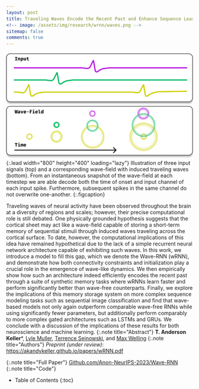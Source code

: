 ```yaml
---
layout: post
title: Traveling Waves Encode the Recent Past and Enhance Sequence Learning
<!-- image: /assets/img/research/wrnn/waves.png -->
sitemap: false
comments: true
---
```

<!-- ![Full-width image](/assets/img/overview_long.png){:.lead width="800" height="100" loading="lazy"} -->
![WaveField](/assets/img/research/wrnn/opening_pic.png){:.lead width="800" height="400" loading="lazy"}
Illustration of three input signals (top) and a corresponding wave-field with induced traveling waves (bottom). From an instantaneous snapshot of the wave-field at each timestep we are able decode both the time of onset and input channel of each input spike. Furthermore, subsequent spikes in the same channel do not overwrite one-another.
{:.figcaption}

Traveling waves of neural activity have been observed throughout the brain at a diversity of regions and scales; however, their precise computational role is still debated. One physically grounded hypothesis suggests that the cortical sheet may act like a wave-field capable of storing a short-term memory of sequential stimuli through induced waves traveling across the cortical surface. To date, however, the computational implications of this idea have remained hypothetical due to the lack of a simple recurrent neural network architecture capable of exhibiting such waves. In this work, we introduce a model to fill this gap, which we denote the Wave-RNN (wRNN), and demonstrate how both connectivity constraints and initialization play a crucial role in the emergence of wave-like dynamics. We then empirically show how such an architecture indeed efficiently encodes the recent past through a suite of synthetic memory tasks where wRNNs learn faster and perform significantly better than wave-free counterparts. Finally, we explore the implications of this memory storage system on more complex sequence modeling tasks such as sequential image classification and find that wave-based models not only again outperform comparable wave-free RNNs while using significantly fewer parameters, but additionally perform comparably to more complex gated architectures such as LSTMs and GRUs. We conclude with a discussion of the implications of these results for both neuroscience and machine learning.
{:.note title="Abstract"}
**T. Anderson Keller***, [Lyle Muller](https://mullerlab.ca/), [Terrence Sejnowski](https://www.salk.edu/scientist/terrence-sejnowski/), and [Max Welling](https://staff.fnwi.uva.nl/m.welling/)
{:.note title="Authors"}
*Preprint (under review)*: <https://akandykeller.github.io/papers/wRNN.pdf> 
<!-- *Accepted at [](https://www.cosyne.org/) (Poster)* \\
*Conference Abstract:* <https://akandykeller.github.io/papers/LocoRNN.pdf>  -->
{:.note title="Full Paper"}
[Github.com/Anon-NeurIPS-2023/Wave-RNN](https://github.com/Anon-NeurIPS-2023/Wave-RNN)
{:.note title="Code"}
 

<!-- {:.lead} -->

- Table of Contents
{:toc}